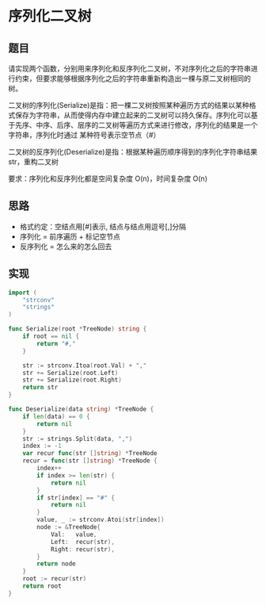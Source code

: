 # 序列化二叉树

## 题目

请实现两个函数，分别用来序列化和反序列化二叉树，不对序列化之后的字符串进行约束，但要求能够根据序列化之后的字符串重新构造出一棵与原二叉树相同的树。

二叉树的序列化(Serialize)是指：把一棵二叉树按照某种遍历方式的结果以某种格式保存为字符串，从而使得内存中建立起来的二叉树可以持久保存。序列化可以基于先序、中序、后序、层序的二叉树等遍历方式来进行修改，序列化的结果是一个字符串，序列化时通过 某种符号表示空节点（#）

二叉树的反序列化(Deserialize)是指：根据某种遍历顺序得到的序列化字符串结果str，重构二叉树

要求：序列化和反序列化都是空间复杂度 O(n)，时间复杂度 O(n)

## 思路

* 格式约定：空结点用[#]表示, 结点与结点用逗号[,]分隔
* 序列化 = 前序遍历 + 标记空节点
* 反序列化 = 怎么来的怎么回去

## 实现

```go
import (
	"strconv"
	"strings"
)

func Serialize(root *TreeNode) string {
	if root == nil {
		return "#,"
	}

	str := strconv.Itoa(root.Val) + ","
	str += Serialize(root.Left)
	str += Serialize(root.Right)
	return str
}

func Deserialize(data string) *TreeNode {
	if len(data) == 0 {
		return nil
	}
	str := strings.Split(data, ",")
	index := -1
	var recur func(str []string) *TreeNode
	recur = func(str []string) *TreeNode {
		index++
		if index >= len(str) {
			return nil
		}
		if str[index] == "#" {
			return nil
		}
		value, _ := strconv.Atoi(str[index])
		node := &TreeNode{
			Val:   value,
			Left:  recur(str),
			Right: recur(str),
		}
		return node
	}
	root := recur(str)
	return root
}
```
